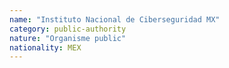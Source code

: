 ```yaml
---
name: "Instituto Nacional de Ciberseguridad MX"
category: public-authority
nature: "Organisme public"
nationality: MEX
---
```

